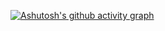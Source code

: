 

[![Ashutosh's github activity graph](https://github-readme-activity-graph.vercel.app/graph?username=ashutosh00710&bg_color=161a1e&color=708090&line=7851A9&point=24292e&area=true&hide_border=true)](https://github.com/ashutosh00710/github-readme-activity-graph)
<!---
thisishappy12/thisishappy12 is a ✨ special ✨ repository because its `README.md` (this file) appears on your GitHub profile.
You can click the Preview link to take a look at your changes.
--->
